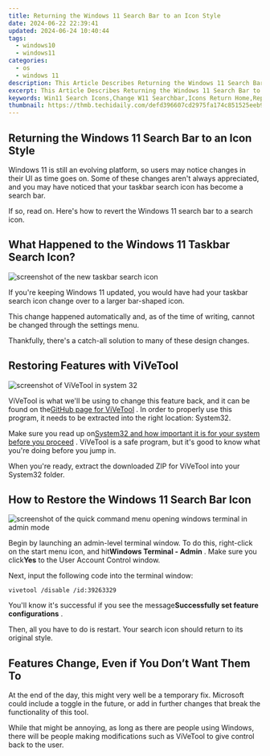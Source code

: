 ```yaml
---
title: Returning the Windows 11 Search Bar to an Icon Style
date: 2024-06-22 22:39:41
updated: 2024-06-24 10:40:44
tags:
  - windows10
  - windows11
categories:
  - os
  - windows 11
description: This Article Describes Returning the Windows 11 Search Bar to an Icon Style
excerpt: This Article Describes Returning the Windows 11 Search Bar to an Icon Style
keywords: Win11 Search Icons,Change W11 Searchbar,Icons Return Home,Replace W11 Search,Windows Bar Transform,Icon Style Search,Revert W11 Look
thumbnail: https://thmb.techidaily.com/defd396607cd2975fa174c851525eeb9f0360235bf9d5ed977ea6af47a5ef4bb.jpg
---
```


## Returning the Windows 11 Search Bar to an Icon Style

 Windows 11 is still an evolving platform, so users may notice changes in their UI as time goes on. Some of these changes aren't always appreciated, and you may have noticed that your taskbar search icon has become a search bar.

 If so, read on. Here's how to revert the Windows 11 search bar to a search icon.

## What Happened to the Windows 11 Taskbar Search Icon?

![screenshot of the new taskbar search icon](https://static1.makeuseofimages.com/wordpress/wp-content/uploads/2022/12/screenshot_of_new_search_taskbar_icon.jpg)

 If you're keeping Windows 11 updated, you would have had your taskbar search icon change over to a larger bar-shaped icon.

 This change happened automatically and, as of the time of writing, cannot be changed through the settings menu.

 Thankfully, there's a catch-all solution to many of these design changes.

## Restoring Features with ViVeTool

![screenshot of ViVeTool in system 32](https://static1.makeuseofimages.com/wordpress/wp-content/uploads/2022/12/screenshot_of_vivetool_in_system_32.jpg)

 ViVeTool is what we'll be using to change this feature back, and it can be found on the[GitHub page for ViVeTool](https://github.com/thebookisclosed/ViVe/releases/tag/v0.3.2) . In order to properly use this program, it needs to be extracted into the right location: System32.

 Make sure you read up on[System32 and how important it is for your system before you proceed](https://www.makeuseof.com/tag/windows-system32/) . ViVeTool is a safe program, but it's good to know what you're doing before you jump in.

 When you're ready, extract the downloaded ZIP for ViVeTool into your System32 folder.

## How to Restore the Windows 11 Search Bar Icon

![screenshot of the quick command menu opening windows terminal in admin mode](https://static1.makeuseofimages.com/wordpress/wp-content/uploads/2022/12/screenshot_of_quick_command_windows_terminal_admin.jpg)

 Begin by launching an admin-level terminal window. To do this, right-click on the start menu icon, and hit**Windows Terminal - Admin** . Make sure you click**Yes** to the User Account Control window.

Next, input the following code into the terminal window:

`vivetool /disable /id:39263329`

 You'll know it's successful if you see the message**Successfully set feature configurations** .

 Then, all you have to do is restart. Your search icon should return to its original style.

## Features Change, Even if You Don’t Want Them To

 At the end of the day, this might very well be a temporary fix. Microsoft could include a toggle in the future, or add in further changes that break the functionality of this tool.

 While that might be annoying, as long as there are people using Windows, there will be people making modifications such as ViVeTool to give control back to the user.


<ins class="adsbygoogle"
     style="display:block"
     data-ad-format="autorelaxed"
     data-ad-client="ca-pub-7571918770474297"
     data-ad-slot="1223367746"></ins>



<ins class="adsbygoogle"
     style="display:block"
     data-ad-client="ca-pub-7571918770474297"
     data-ad-slot="8358498916"
     data-ad-format="auto"
     data-full-width-responsive="true"></ins>
